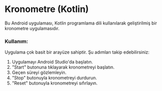 # Kronometre (Kotlin)
Bu Android uygulaması, Kotlin programlama dili kullanılarak geliştirilmiş bir kronometre uygulamasıdır.
### Kullanım:
Uygulama çok basit bir arayüze sahiptir. Şu adımları takip edebilirsiniz:
1. Uygulamayı Android Studio'da başlatın.
2. "Start" butonuna tıklayarak kronometreyi başlatın.
3. Geçen süreyi gözlemleyin.
4. "Stop" butonuyla kronometreyi durdurun.
5. "Reset" butonuyla kronometreyi sıfırlayın.
